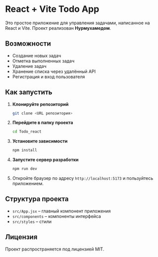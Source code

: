 # React + Vite Todo App

Это простое приложение для управления задачами, написанное на React и Vite. Проект реализован **Нурмухамедом**.

## Возможности

- Создание новых задач
- Отметка выполненных задач
- Удаление задач
- Хранение списка через удалённый API
- Регистрация и вход пользователя

## Как запустить

1. **Клонируйте репозиторий**
   ```bash
   git clone <URL репозитория>
   ```
2. **Перейдите в папку проекта**
   ```bash
   cd Todo_react
   ```
3. **Установите зависимости**
   ```bash
   npm install
   ```
4. **Запустите сервер разработки**
   ```bash
   npm run dev
   ```
5. Откройте браузер по адресу `http://localhost:5173` и пользуйтесь приложением.

## Структура проекта

- `src/App.jsx` – главный компонент приложения
- `src/components` – компоненты интерфейса
- `src/styles` – стили

## Лицензия

Проект распространяется под лицензией MIT.

